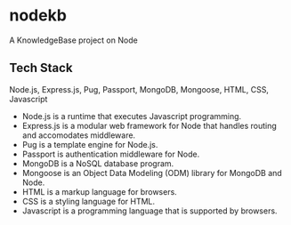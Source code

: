# nodekb
A KnowledgeBase project on Node

## Tech Stack
Node.js, Express.js, Pug, Passport, MongoDB, Mongoose, HTML, CSS, Javascript

- Node.js is a runtime that executes Javascript programming.
- Express.js is a modular web framework for Node that handles routing and accomodates
middleware.
- Pug is a template engine for Node.js.
- Passport is authentication middleware for Node.
- MongoDB is a NoSQL database program.
- Mongoose is an Object Data Modeling (ODM) library for MongoDB and Node.
- HTML is a markup language for browsers.
- CSS is a styling language for HTML.
- Javascript is a programming language that is supported by browsers.
